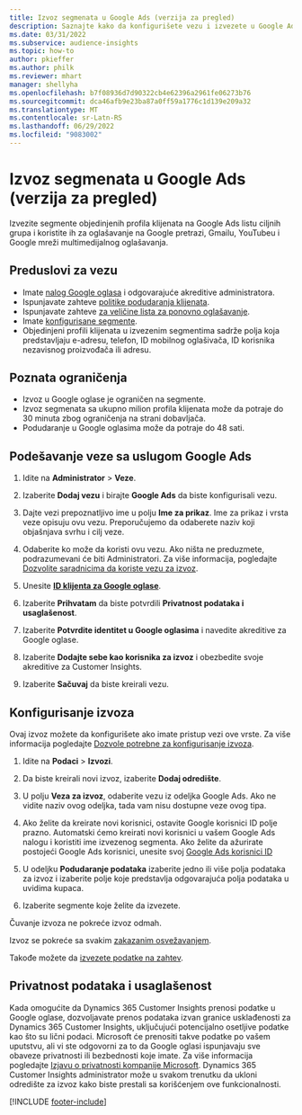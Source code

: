 ```yaml
---
title: Izvoz segmenata u Google Ads (verzija za pregled)
description: Saznajte kako da konfigurišete vezu i izvezete u Google Ads.
ms.date: 03/31/2022
ms.subservice: audience-insights
ms.topic: how-to
author: pkieffer
ms.author: philk
ms.reviewer: mhart
manager: shellyha
ms.openlocfilehash: b7f08936d7d90322cb4e62396a2961fe06273b76
ms.sourcegitcommit: dca46afb9e23ba87a0ff59a1776c1d139e209a32
ms.translationtype: MT
ms.contentlocale: sr-Latn-RS
ms.lasthandoff: 06/29/2022
ms.locfileid: "9083002"
---
```

# <a name="export-segments-to-google-ads-preview"></a>Izvoz segmenata u Google Ads (verzija za pregled)

Izvezite segmente objedinjenih profila klijenata na Google Ads listu ciljnih grupa i koristite ih za oglašavanje na Google pretrazi, Gmailu, YouTubeu i Google mreži multimedijalnog oglašavanja. 


## <a name="prerequisites-for-connection"></a>Preduslovi za vezu

-   Imate [nalog Google oglasa](https://ads.google.com/) i odgovarajuće akreditive administratora.
-   Ispunjavate zahteve [politike podudaranja klijenata](https://support.google.com/adspolicy/answer/6299717).
-   Ispunjavate zahteve [za veličine lista za ponovno oglašavanje](https://support.google.com/google-ads/answer/7558048).
-   Imate [konfigurisane segmente](segments.md).
-   Objedinjeni profili klijenata u izvezenim segmentima sadrže polja koja predstavljaju e-adresu, telefon, ID mobilnog oglašivača, ID korisnika nezavisnog proizvođača ili adresu.

## <a name="known-limitations"></a>Poznata ograničenja

- Izvoz u Google oglase je ograničen na segmente.
- Izvoz segmenata sa ukupno milion profila klijenata može da potraje do 30 minuta zbog ograničenja na strani dobavljača. 
- Podudaranje u Google oglasima može da potraje do 48 sati.

## <a name="set-up-connection-to-google-ads"></a>Podešavanje veze sa uslugom Google Ads

1. Idite na **Administrator** > **Veze**.

1. Izaberite **Dodaj vezu** i birajte **Google Ads** da biste konfigurisali vezu.

1. Dajte vezi prepoznatljivo ime u polju **Ime za prikaz**. Ime za prikaz i vrsta veze opisuju ovu vezu. Preporučujemo da odaberete naziv koji objašnjava svrhu i cilj veze.

1. Odaberite ko može da koristi ovu vezu. Ako ništa ne preduzmete, podrazumevani će biti Administratori. Za više informacija, pogledajte [Dozvolite saradnicima da koriste vezu za izvoz](connections.md#allow-contributors-to-use-a-connection-for-exports).

1. Unesite **[ID klijenta za Google oglase](https://support.google.com/google-ads/answer/1704344)**.

1. Izaberite **Prihvatam** da biste potvrdili **Privatnost podataka i usaglašenost**.

1. Izaberite **Potvrdite identitet u Google oglasima** i navedite akreditive za Google oglase.

1. Izaberite **Dodajte sebe kao korisnika za izvoz** i obezbedite svoje akreditive za Customer Insights.

1. Izaberite **Sačuvaj** da biste kreirali vezu. 

## <a name="configure-an-export"></a>Konfigurisanje izvoza

Ovaj izvoz možete da konfigurišete ako imate pristup vezi ove vrste. Za više informacija pogledajte [Dozvole potrebne za konfigurisanje izvoza](export-destinations.md#set-up-a-new-export).

1. Idite na **Podaci** > **Izvozi**.

1. Da biste kreirali novi izvoz, izaberite **Dodaj odredište**.

1. U polju **Veza za izvoz**, odaberite vezu iz odeljka Google Ads. Ako ne vidite naziv ovog odeljka, tada vam nisu dostupne veze ovog tipa.

1. Ako želite da kreirate novi korisnici, ostavite Google korisnici ID polje prazno. Automatski ćemo kreirati novi korisnici u vašem Google Ads nalogu i koristiti ime izvezenog segmenta. Ako želite da ažurirate postojeći Google Ads korisnici, unesite svoj [Google Ads korisnici ID](https://support.google.com/google-ads/answer/7558048?hl=en#:~:text=Audience%20lists%20is%20a%20section,Display%20Network%20through%20remarketing%20campaigns.)

1. U odeljku **Podudaranje podataka** izaberite jedno ili više polja podataka za izvoz i izaberite polje koje predstavlja odgovarajuća polja podataka u uvidima kupaca.

1. Izaberite segmente koje želite da izvezete. 

Čuvanje izvoza ne pokreće izvoz odmah.

Izvoz se pokreće sa svakim [zakazanim osvežavanjem](system.md#schedule-tab). 

Takođe možete da [izvezete podatke na zahtev](export-destinations.md#run-exports-on-demand). 

## <a name="data-privacy-and-compliance"></a>Privatnost podataka i usaglašenost

Kada omogućite da Dynamics 365 Customer Insights prenosi podatke u Google oglase, dozvoljavate prenos podataka izvan granice usklađenosti za Dynamics 365 Customer Insights, uključujući potencijalno osetljive podatke kao što su lični podaci. Microsoft će prenositi takve podatke po vašem uputstvu, ali vi ste odgovorni za to da Google oglasi ispunjavaju sve obaveze privatnosti ili bezbednosti koje imate. Za više informacija pogledajte [Izjavu o privatnosti kompanije Microsoft](https://go.microsoft.com/fwlink/?linkid=396732).
Dynamics 365 Customer Insights administrator može u svakom trenutku da ukloni odredište za izvoz kako biste prestali sa korišćenjem ove funkcionalnosti.


[!INCLUDE [footer-include](includes/footer-banner.md)]
